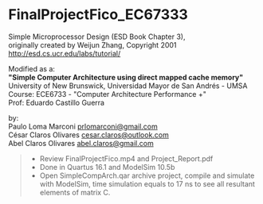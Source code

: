 # FinalProjectFico_EC67333

Simple Microprocessor Design (ESD Book Chapter 3),              
originally created by Weijun Zhang, Copyright 2001                      
http://esd.cs.ucr.edu/labs/tutorial/

Modified as a:      
**"Simple Computer Architecture using direct mapped cache memory"**  
University of New Brunswick, Universidad Mayor de San Andrés - UMSA         			
Course: ECE6733 - "Computer Architecture Performance +"     
Prof: Eduardo Castillo Guerra               
    
by: 		
Paulo Loma Marconi 			prlomarconi@gmail.com       
César Claros Olivares   	cesar.claros@outlook.com        
Abel Claros Olivares		abel.claros@gmail.com           
        
>- Review FinalProjectFico.mp4 and Project_Report.pdf
>- Done in Quartus 16.1 and ModelSim 10.5b
>- Open SimpleCompArch.qar archive project, compile and simulate with ModelSim, time simulation equals to 17 ns to see all resultant elements of matrix C.


